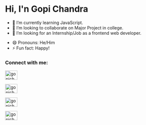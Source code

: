 <h1 aligh="center">Hi, I'n Gopi Chandra</h1>


<!-- - 🔭 I’m currently working on ... -->
- 🌱 I’m currently learning JavaScript.
- 👯 I’m looking to collaborate on Major Project in college.
- 🤔 I’m looking for an Internship/Job as a frontend web developer.
<!-- - 💬 Ask me about ... -->
<!-- - 📫 How to reach me: ... -->
- 😄 Pronouns: He/Him
- ⚡ Fun fact: Happy!

<h3 align="left">Connect with me:</h3>
<p align="center">
  
<a href="https://twitter.com/gopichandra69" target="blank"><img align="center" src="https://raw.githubusercontent.com/rahuldkjain/github-profile-readme-generator/master/src/images/icons/Social/twitter.svg" alt="gopichandra69" height="30" width="40" /></a>
  
<a href="https://linkedin.com/in/gopichandra/" target="blank"><img align="center" src="https://raw.githubusercontent.com/rahuldkjain/github-profile-readme-generator/master/src/images/icons/Social/linked-in-alt.svg" alt="gopichandra" height="30" width="40" /></a>

<a href="https://facebook.com/gopichandra69" target="blank"><img align="center" src="https://raw.githubusercontent.com/rahuldkjain/github-profile-readme-generator/master/src/images/icons/Social/facebook.svg" alt="gopichandra69" height="30" width="40" /></a>

<a href="https://instagram.com/_sofuckingclose/" target="blank"><img align="center" src="https://raw.githubusercontent.com/rahuldkjain/github-profile-readme-generator/master/src/images/icons/Social/instagram.svg" alt="gopichandra" height="30" width="40" /></a>

<!-- <a href="" target="blank"><img align="center" src="https://raw.githubusercontent.com/rahuldkjain/github-profile-readme-generator/master/src/images/icons/Social/youtube.svg" alt="" height="30" width="40" /></a> -->
</p>
